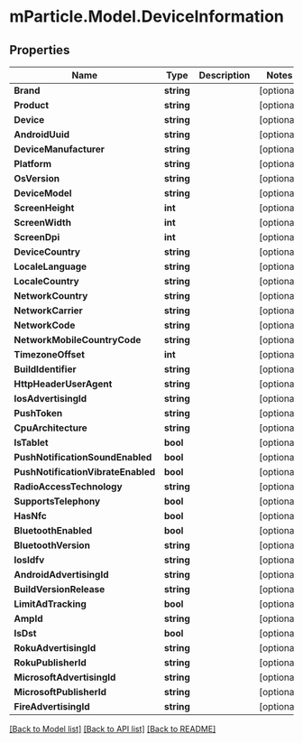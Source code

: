 # mParticle.Model.DeviceInformation
## Properties

Name | Type | Description | Notes
------------ | ------------- | ------------- | -------------
**Brand** | **string** |  | [optional] 
**Product** | **string** |  | [optional] 
**Device** | **string** |  | [optional] 
**AndroidUuid** | **string** |  | [optional] 
**DeviceManufacturer** | **string** |  | [optional] 
**Platform** | **string** |  | [optional] 
**OsVersion** | **string** |  | [optional] 
**DeviceModel** | **string** |  | [optional] 
**ScreenHeight** | **int** |  | [optional] 
**ScreenWidth** | **int** |  | [optional] 
**ScreenDpi** | **int** |  | [optional] 
**DeviceCountry** | **string** |  | [optional] 
**LocaleLanguage** | **string** |  | [optional] 
**LocaleCountry** | **string** |  | [optional] 
**NetworkCountry** | **string** |  | [optional] 
**NetworkCarrier** | **string** |  | [optional] 
**NetworkCode** | **string** |  | [optional] 
**NetworkMobileCountryCode** | **string** |  | [optional] 
**TimezoneOffset** | **int** |  | [optional] 
**BuildIdentifier** | **string** |  | [optional] 
**HttpHeaderUserAgent** | **string** |  | [optional] 
**IosAdvertisingId** | **string** |  | [optional] 
**PushToken** | **string** |  | [optional] 
**CpuArchitecture** | **string** |  | [optional] 
**IsTablet** | **bool** |  | [optional] 
**PushNotificationSoundEnabled** | **bool** |  | [optional] 
**PushNotificationVibrateEnabled** | **bool** |  | [optional] 
**RadioAccessTechnology** | **string** |  | [optional] 
**SupportsTelephony** | **bool** |  | [optional] 
**HasNfc** | **bool** |  | [optional] 
**BluetoothEnabled** | **bool** |  | [optional] 
**BluetoothVersion** | **string** |  | [optional] 
**IosIdfv** | **string** |  | [optional] 
**AndroidAdvertisingId** | **string** |  | [optional] 
**BuildVersionRelease** | **string** |  | [optional] 
**LimitAdTracking** | **bool** |  | [optional] 
**AmpId** | **string** |  | [optional] 
**IsDst** | **bool** |  | [optional] 
**RokuAdvertisingId** | **string** |  | [optional] 
**RokuPublisherId** | **string** |  | [optional] 
**MicrosoftAdvertisingId** | **string** |  | [optional] 
**MicrosoftPublisherId** | **string** |  | [optional] 
**FireAdvertisingId** | **string** |  | [optional] 

[[Back to Model list]](../README.md#documentation-for-models) [[Back to API list]](../README.md#documentation-for-api-endpoints) [[Back to README]](../README.md)

